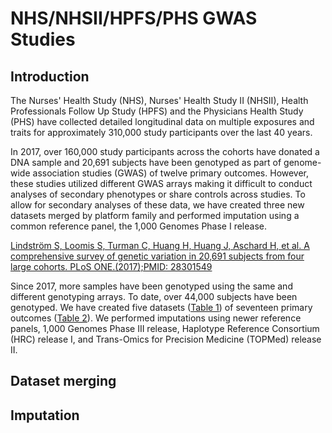 # NHS/NHSII/HPFS/PHS GWAS Studies

## Introduction

The Nurses' Health Study (NHS), Nurses' Health Study II (NHSII), Health Professionals Follow
Up Study (HPFS) and the Physicians Health Study (PHS) have collected detailed longitudinal
data on multiple exposures and traits for approximately 310,000 study participants
over the last 40 years. 

In 2017, over 160,000 study participants across the cohorts have donated a DNA sample and
20,691 subjects have been genotyped as part of genome-wide association studies (GWAS)
of twelve primary outcomes. However, these studies utilized different GWAS arrays making
it difficult to conduct analyses of secondary phenotypes or share controls across studies. 
To allow for secondary analyses of these data, we have created three new datasets merged
by platform family and performed imputation using a common reference panel, the 1,000 Genomes
Phase I release.

[Lindström S, Loomis S, Turman C, Huang H, Huang J, Aschard H, et al. A comprehensive survey of 
genetic variation in 20,691 subjects from four large cohorts. PLoS ONE.(2017);PMID: 28301549](https://www.ncbi.nlm.nih.gov/pmc/articles/PMC5354293/)

Since 2017, more samples have been genotyped using the same and different genotyping arrays. 
To date, over 44,000 subjects have been genotyped. We have created five datasets 
([Table 1](https://docs.google.com/spreadsheets/d/1i8Tl8p1VM2HMXRtavLaLsO1wxT_JeWH-vtNW7aKhnpw/edit?usp=sharing))
of seventeen primary outcomes 
([Table 2](https://docs.google.com/spreadsheets/d/1PLOWKqM6Lb15C3e7IIM1VwsAT7H0VJ1QWsVNZSgGitw/edit?usp=sharing)).
We performed imputations using newer reference panels, 1,000 Genomes Phase III release, 
Haplotype Reference Consortium (HRC) release I, and Trans-Omics for Precision Medicine (TOPMed) release II. 

## Dataset merging

## Imputation


